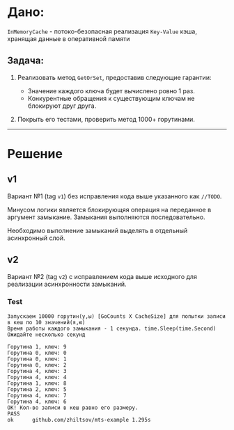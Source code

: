 # Дано:
`InMemoryCache` - потоко-безопасная реализация `Key-Value` кэша, хранящая данные в оперативной памяти

## Задача:
1. Реализовать метод `GetOrSet`, предоставив следующие гарантии:
    - Значение каждого ключа будет вычислено ровно 1 раз.
    - Конкурентные обращения к существующим ключам не блокируют друг друга.

2. Покрыть его тестами, проверить метод 1000+ горутинами.

---

# Решение
## v1
Вариант №1 (tag `v1`) без исправления кода выше указанного как `//TODO`.

Минусом логики является блокирующяя операция на переданное в аргумент замыкание.
Замыкания выполняются последовательно.

Необходимо выполнение замыканий выделять в отдельный асинхронный слой.

## v2
Вариант №2 (tag `v2`) c исправлением кода выше исходного для реализации асинхронности замыканий.

### Test
```
Запускаем 10000 горутин(у,ы) [GoCounts Х CacheSize] для попытки записи в кеш по 10 значений(я,ю)
Время работы каждого замыкания - 1 секунда. time.Sleep(time.Second)
Ожидайте несколько секунд

Горутина 1, ключ: 9
Горутина 0, ключ: 0
Горутина 0, ключ: 1
Горутина 0, ключ: 2
Горутина 4, ключ: 3
Горутина 4, ключ: 4
Горутина 1, ключ: 8
Горутина 2, ключ: 5
Горутина 4, ключ: 7
Горутина 4, ключ: 6
OK! Кол-во записи в кеш равно его размеру.
PASS
ok      github.com/zhiltsov/mts-example 1.295s
```